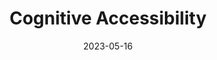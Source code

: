 ---
title: "Cognitive Accessibility"
published: Tue 16 May 23
date: 2023-05-16
year: "2018"
speaker: "Jamie Knight & Lion"
source: Youtube
duration: "38:41"
link: "https://www.youtube.com/watch?v=XBzXBY9G2u4"
---